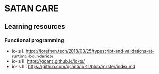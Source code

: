 # SATAN CARE

## Learning resources

### Functional programming

- io-ts I. https://lorefnon.tech/2018/03/25/typescript-and-validations-at-runtime-boundaries/
- io-ts II. https://gcanti.github.io/io-ts/
- io-ts III. https://github.com/gcanti/io-ts/blob/master/index.md
